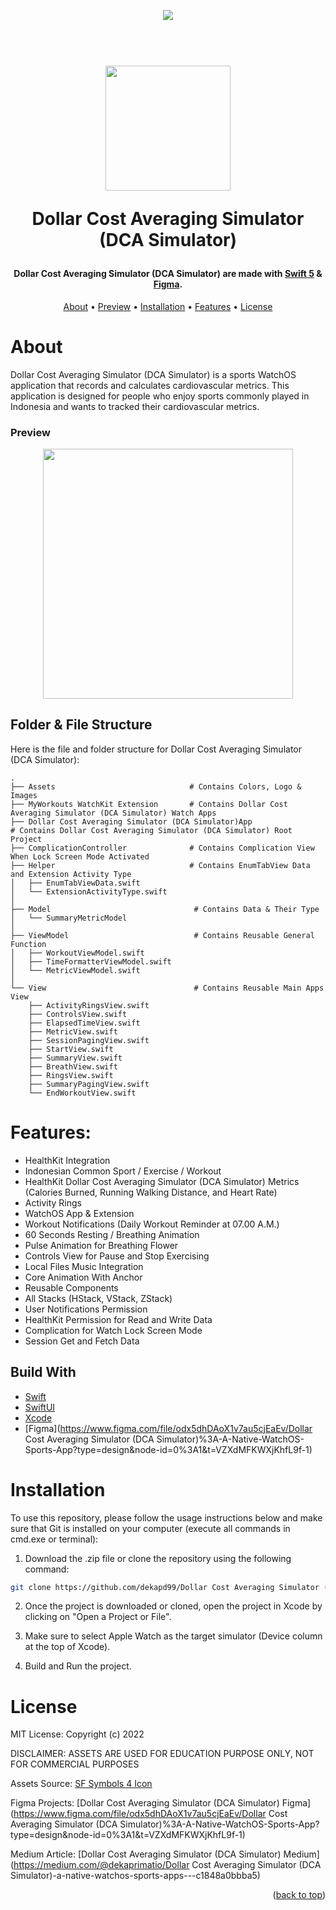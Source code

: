 <!-- ABOUT THE PROJECT -->
<p align="center">
  <a href="#" target="_blank"><img src="Banner.png"></a>
</p>

<h1 align="center">
  <br>
    <a href="#" target="_blank"><img src="logo.png" width="200"></a>
  <br>
  <p>Dollar Cost Averaging Simulator (DCA Simulator)</p>
</h1>

<h4 align="center">Dollar Cost Averaging Simulator (DCA Simulator) are made with <a href="https://developer.apple.com/swift/" target="_blank">Swift 5</a> & <a href="https://figma.com" target="_blank">Figma</a>.</h4>

<p align="center">
  <a href="#about">About</a> •
  <a href="#preview">Preview</a> •
  <a href="#installation">Installation</a> •
  <a href="#features">Features</a> •
  <a href="#license">License</a>
</p>

# About
Dollar Cost Averaging Simulator (DCA Simulator) is a sports WatchOS application that records and calculates cardiovascular metrics. This application is designed for people who enjoy sports commonly played in Indonesia and wants to tracked their cardiovascular metrics.

### Preview
<p align="center">
  <a href="#" target="_blank"><img src="preview.gif" width="400"></a>
</p>

<!-- ABOUT THE FILE & FOLDER STRUCTURE -->
## Folder & File Structure
Here is the file and folder structure for Dollar Cost Averaging Simulator (DCA Simulator):

    .
    ├── Assets                              # Contains Colors, Logo & Images
    ├── MyWorkouts WatchKit Extension       # Contains Dollar Cost Averaging Simulator (DCA Simulator) Watch Apps
    ├── Dollar Cost Averaging Simulator (DCA Simulator)App                           # Contains Dollar Cost Averaging Simulator (DCA Simulator) Root Project
    ├── ComplicationController              # Contains Complication View When Lock Screen Mode Activated
    ├── Helper                              # Contains EnumTabView Data and Extension Activity Type
    │   ├── EnumTabViewData.swift
    │   └── ExtensionActivityType.swift                 
    │
    ├── Model                                # Contains Data & Their Type 
    │   └── SummaryMetricModel          
    │
    ├── ViewModel                            # Contains Reusable General Function
    │   ├── WorkoutViewModel.swift       
    │   ├── TimeFormatterViewModel.swift      
    │   └── MetricViewModel.swift 
    │
    └── View                                 # Contains Reusable Main Apps View
        ├── ActivityRingsView.swift
        ├── ControlsView.swift
        ├── ElapsedTimeView.swift
        ├── MetricView.swift
        ├── SessionPagingView.swift
        ├── StartView.swift
        ├── SummaryView.swift    
        ├── BreathView.swift   
        ├── RingsView.swift
        ├── SummaryPagingView.swift   
        └── EndWorkoutView.swift          

<!-- List of Features -->
# Features:

* HealthKit Integration
* Indonesian Common Sport / Exercise / Workout
* HealthKit Dollar Cost Averaging Simulator (DCA Simulator) Metrics (Calories Burned, Running Walking Distance, and Heart Rate)
* Activity Rings
* WatchOS App & Extension
* Workout Notifications (Daily Workout Reminder at 07.00 A.M.)
* 60 Seconds Resting / Breathing Animation
* Pulse Animation for Breathing Flower
* Controls View for Pause and Stop Exercising
* Local Files Music Integration
* Core Animation With Anchor
* Reusable Components
* All Stacks (HStack, VStack, ZStack)
* User Notifications Permission
* HealthKit Permission for Read and Write Data
* Complication for Watch Lock Screen Mode
* Session Get and Fetch Data

<!-- Used Tools -->
## Build With

* [Swift](https://www.swift.org/documentation/)
* [SwiftUI](https://developer.apple.com/documentation/swiftui/)
* [Xcode](https://developer.apple.com/xcode/)
* [Figma](https://www.figma.com/file/odx5dhDAoX1v7au5cjEaEv/Dollar Cost Averaging Simulator (DCA Simulator)%3A-A-Native-WatchOS-Sports-App?type=design&node-id=0%3A1&t=VZXdMFKWXjKhfL9f-1)

<!-- How to Install -->
# Installation
To use this repository, please follow the usage instructions below and make sure that Git is installed on your computer (execute all commands in cmd.exe or terminal):

1. Download the .zip file or clone the repository using the following command:
```bash
git clone https://github.com/dekapd99/Dollar Cost Averaging Simulator (DCA Simulator).git
```

2. Once the project is downloaded or cloned, open the project in Xcode by clicking on "Open a Project or File".

3. Make sure to select Apple Watch as the target simulator (Device column at the top of Xcode).

4. Build and Run the project.

<!-- What Kind of License? -->
# License
MIT License: Copyright (c) 2022

DISCLAIMER: ASSETS ARE USED FOR EDUCATION PURPOSE ONLY, NOT FOR COMMERCIAL PURPOSES

Assets Source: [SF Symbols 4 Icon](https://developer.apple.com/sf-symbols/)

Figma Projects: [Dollar Cost Averaging Simulator (DCA Simulator) Figma](https://www.figma.com/file/odx5dhDAoX1v7au5cjEaEv/Dollar Cost Averaging Simulator (DCA Simulator)%3A-A-Native-WatchOS-Sports-App?type=design&node-id=0%3A1&t=VZXdMFKWXjKhfL9f-1)

Medium Article: [Dollar Cost Averaging Simulator (DCA Simulator) Medium](https://medium.com/@dekaprimatio/Dollar Cost Averaging Simulator (DCA Simulator)-a-native-watchos-sports-apps-️-️-c1848a0bbba5)

<p align="right">(<a href="#about">back to top</a>)</p>

